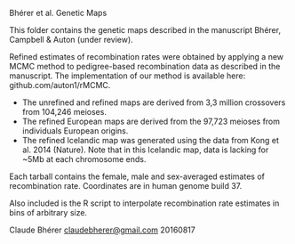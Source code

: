 Bhérer et al. Genetic Maps

This folder contains the genetic maps described in the manuscript 
Bhérer, Campbell & Auton (under review). 

Refined estimates of recombination rates were obtained by applying a new MCMC method
to pedigree-based recombination data as described in the manuscript. 
The implementation of our method is available here: github.com/auton1/rMCMC. 

- The unrefined and refined maps are derived from 3,3 million crossovers 
from 104,246 meioses. 
- The refined European maps are derived from the 97,723 meioses from 
individuals European origins.
- The refined Icelandic map was generated using the data from Kong et al. 2014 (Nature).
Note that in this Icelandic map, data is lacking for ~5Mb at each chromosome ends.

Each tarball contains the female, male and sex-averaged estimates of recombination rate.
Coordinates are in human genome build 37.

Also included is the R script to interpolate recombination rate estimates in bins of 
arbitrary size.

Claude Bhérer 
claudebherer@gmail.com
20160817
